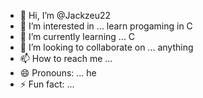 - 👋 Hi, I’m @Jackzeu22
- 👀 I’m interested in ... learn progaming in C
- 🌱 I’m currently learning ... C
- 💞️ I’m looking to collaborate on ... anything
- 📫 How to reach me ...
- 😄 Pronouns: ... he
- ⚡ Fun fact: ... 

<!---
Jackzeu22/Jackzeu22 is a ✨ special ✨ repository because its `README.md` (this file) appears on your GitHub profile.
You can click the Preview link to take a look at your changes.
--->
